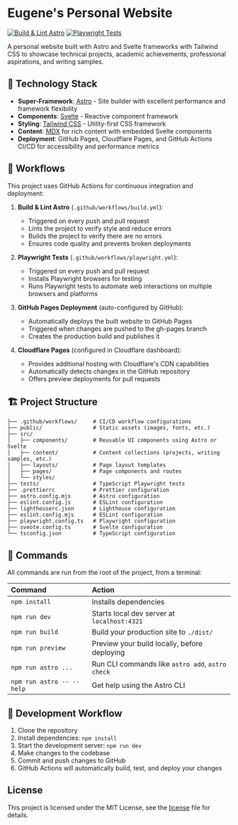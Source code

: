 # Eugene's Personal Website
[![Build & Lint Astro](https://github.com/euhystho/euhystho.github.io/actions/workflows/build.yml/badge.svg)](https://github.com/euhystho/euhystho.github.io/actions/workflows/build.yml)
[![Playwright Tests](https://github.com/euhystho/euhystho.github.io/actions/workflows/playwright.yml/badge.svg)](https://github.com/euhystho/euhystho.github.io/actions/workflows/playwright.yml)

A personal website built with Astro and Svelte frameworks with Tailwind CSS to showcase technical projects, academic achievements, professional aspirations, and writing samples.

## 🥞 Technology Stack
- **Super-Framework**: [Astro](https://astro.build/) - Site builder with excellent performance and framework flexibility
- **Components**: [Svelte](https://svelte.dev/) - Reactive component framework
- **Styling**: [Tailwind CSS](https://tailwindcss.com/) - Utility-first CSS framework
- **Content**: [MDX](https://mdxjs.com) for rich content with embedded Svelte components 
- **Deployment**: GitHub Pages, Cloudflare Pages, and GitHub Actions CI/CD for accessibility and performance metrics

## 🔄 Workflows

This project uses GitHub Actions for continuous integration and deployment:

1. **Build & Lint Astro** (`.github/workflows/build.yml`):
   - Triggered on every push and pull request
   - Lints the project to verify style and reduce errors
   - Builds the project to verify there are no errors
   - Ensures code quality and prevents broken deployments
2. **Playwright Tests** (`.github/workflows/playwright.yml`):
   - Triggered on every push and pull request
   - Installs Playwright browsers for testing
   - Runs Playwright tests to automate web interactions on multiple browsers and platforms

2. **GitHub Pages Deployment** (auto-configured by GitHub):
   - Automatically deploys the built website to GitHub Pages
   - Triggered when changes are pushed to the gh-pages branch
   - Creates the production build and publishes it

3. **Cloudflare Pages** (configured in Cloudflare dashboard):
   - Provides additional hosting with Cloudflare's CDN capabilities
   - Automatically detects changes in the GitHub repository
   - Offers preview deployments for pull requests

## 🏗️ Project Structure

```text
├── .github/workflows/     # CI/CD workflow configurations
├── public/                # Static assets (images, fonts, etc.)
├── src/
│   ├── components/        # Reusable UI components using Astro or Svelte
│   ├── content/           # Content collections (projects, writing samples, etc.)
│   ├── layouts/           # Page layout templates
│   ├── pages/             # Page components and routes
│   └── styles/
├── tests/                 # TypeScript Playwright tests
├── .prettierrc            # Prettier configuration
├── astro.config.mjs       # Astro configuration
├── eslint.config.js       # ESLint configuration
├── lighthouserc.json      # Lighthouse configuration
├── eslint.config.mjs      # ESLint configuration
├── playwright.config.ts   # Playwright configuration
├── sveote.config.ts       # Svelte configuration
└── tsconfig.json          # TypeScript configuration
```


## 🧞 Commands

All commands are run from the root of the project, from a terminal:

| Command                   | Action                                           |
| :------------------------ | :----------------------------------------------- |
| `npm install`             | Installs dependencies                            |
| `npm run dev`             | Starts local dev server at `localhost:4321`      |
| `npm run build`           | Build your production site to `./dist/`          |
| `npm run preview`         | Preview your build locally, before deploying     |
| `npm run astro ...`       | Run CLI commands like `astro add`, `astro check` |
| `npm run astro -- --help` | Get help using the Astro CLI                     |

## 🚀 Development Workflow
1. Clone the repository
2. Install dependencies: `npm install`
3. Start the development server: `npm run dev`
4. Make changes to the codebase
5. Commit and push changes to GitHub
6. GitHub Actions will automatically build, test, and deploy your changes

## License

This project is licensed under the MIT License, see the [license](LICENSE) file for details.
